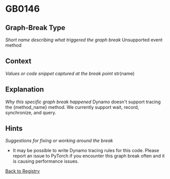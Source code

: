 # GB0146

## Graph-Break Type
*Short name describing what triggered the graph break*
Unsupported event method

## Context
*Values or code snippet captured at the break point*
str(name)

## Explanation
*Why this specific graph break happened*
Dynamo doesn't support tracing the {method_name} method. We currently support wait, record, synchronize, and query.

## Hints
*Suggestions for fixing or working around the break*
- It may be possible to write Dynamo tracing rules for this code. Please report an issue to PyTorch if you encounter this graph break often and it is causing performance issues.



[Back to Registry](../index.md)
